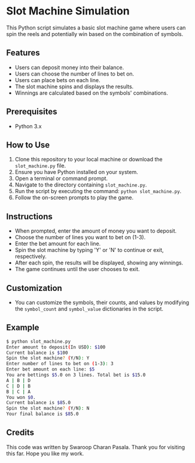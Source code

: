 # Slot Machine Simulation

This Python script simulates a basic slot machine game where users can spin the reels and potentially win based on the combination of symbols.

## Features

- Users can deposit money into their balance.
- Users can choose the number of lines to bet on.
- Users can place bets on each line.
- The slot machine spins and displays the results.
- Winnings are calculated based on the symbols' combinations.

## Prerequisites

- Python 3.x

## How to Use

1. Clone this repository to your local machine or download the `slot_machine.py` file.
2. Ensure you have Python installed on your system.
3. Open a terminal or command prompt.
4. Navigate to the directory containing `slot_machine.py`.
5. Run the script by executing the command: `python slot_machine.py`.
6. Follow the on-screen prompts to play the game.

## Instructions

- When prompted, enter the amount of money you want to deposit.
- Choose the number of lines you want to bet on (1-3).
- Enter the bet amount for each line.
- Spin the slot machine by typing 'Y' or 'N' to continue or exit, respectively.
- After each spin, the results will be displayed, showing any winnings.
- The game continues until the user chooses to exit.

## Customization

- You can customize the symbols, their counts, and values by modifying the `symbol_count` and `symbol_value` dictionaries in the script.

## Example

```bash
$ python slot_machine.py
Enter amount to deposit(In USD): $100
Current balance is $100
Spin the slot machine? (Y/N): Y
Enter number of lines to bet on (1-3): 3
Enter bet amount on each line: $5
You are bettings $5.0 on 3 lines. Total bet is $15.0
A | B | D
C | D | B
B | C | A
You won $0.
Current balance is $85.0
Spin the slot machine? (Y/N): N
Your final balance is $85.0
```

## Credits

This code was written by Swaroop Charan Pasala.
Thank you for visiting this far. Hope you like my work.

